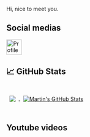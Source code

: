 Hi, nice to meet you.

## Social medias

[<img src="https://cdn0.iconfinder.com/data/icons/social-media-2091/100/social-06-256.png" width="40rem" alt="Profile" title="Profile"/>](https://www.linkedin.com/in/WallerJhonatan/)

## &#x1f4c8; GitHub Stats

<br>

<a href="https://github.com/WallerJhonatan">
  <img align="center" style="margin:0.5rem" src="https://github-readme-stats.vercel.app/api/top-langs/?username=WallerJhonatan&hide=html,css&title_color=ffffff&text_color=c9cacc&icon_color=4AB197&bg_color=1A2B34" />
</a>

<a href="https://github.com/WallerJhonatan">
  <img align="center" style="margin:0.5rem" src="https://github-readme-stats.vercel.app/api?username=WallerJhonatan&show_icons=true&line_height=27&count_private=true&title_color=ffffff&text_color=c9cacc&icon_color=4AB097&bg_color=1A2B34" alt="Martin's GitHub Stats" />
</a>

<br>
<br>

## Youtube videos

<!-- BLOG-POST-LIST:START -->
<!-- BLOG-POST-LIST:END -->
